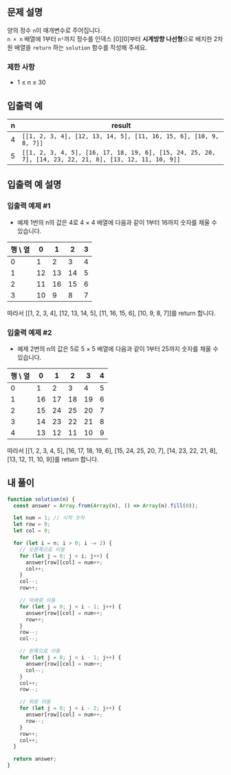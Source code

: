 ## 문제 설명

양의 정수 `n`이 매개변수로 주어집니다.  
`n × n` 배열에 1부터 `n²`까지 정수를 인덱스 [0][0]부터 **시계방향 나선형**으로 배치한 2차원 배열을 `return` 하는 `solution` 함수를 작성해 주세요.

### 제한 사항

- 1 ≤ n ≤ 30

## 입출력 예

| n   | result                                                                                                  |
| --- | ------------------------------------------------------------------------------------------------------- |
| 4   | `[[1, 2, 3, 4], [12, 13, 14, 5], [11, 16, 15, 6], [10, 9, 8, 7]]`                                       |
| 5   | `[[1, 2, 3, 4, 5], [16, 17, 18, 19, 6], [15, 24, 25, 20, 7], [14, 23, 22, 21, 8], [13, 12, 11, 10, 9]]` |

## 입출력 예 설명

### 입출력 예제 #1

- 예제 1번의 n의 값은 4로 4 × 4 배열에 다음과 같이 1부터 16까지 숫자를 채울 수 있습니다.

| 행 \ 열 | 0   | 1   | 2   | 3   |
| ------- | --- | --- | --- | --- |
| 0       | 1   | 2   | 3   | 4   |
| 1       | 12  | 13  | 14  | 5   |
| 2       | 11  | 16  | 15  | 6   |
| 3       | 10  | 9   | 8   | 7   |

따라서 [[1, 2, 3, 4], [12, 13, 14, 5], [11, 16, 15, 6], [10, 9, 8, 7]]를 return 합니다.

### 입출력 예제 #2

- 예제 2번의 n의 값은 5로 5 × 5 배열에 다음과 같이 1부터 25까지 숫자를 채울 수 있습니다.

| 행 \ 열 | 0   | 1   | 2   | 3   | 4   |
| ------- | --- | --- | --- | --- | --- |
| 0       | 1   | 2   | 3   | 4   | 5   |
| 1       | 16  | 17  | 18  | 19  | 6   |
| 2       | 15  | 24  | 25  | 20  | 7   |
| 3       | 14  | 23  | 22  | 21  | 8   |
| 4       | 13  | 12  | 11  | 10  | 9   |

따라서 [[1, 2, 3, 4, 5], [16, 17, 18, 19, 6], [15, 24, 25, 20, 7], [14, 23, 22, 21, 8], [13, 12, 11, 10, 9]]를 return 합니다.

## 내 풀이

```js
function solution(n) {
  const answer = Array.from(Array(n), () => Array(n).fill(0));

  let num = 1; // 시작 숫자
  let row = 0;
  let col = 0;

  for (let i = n; i > 0; i -= 2) {
    // 오른쪽으로 이동
    for (let j = 0; j < i; j++) {
      answer[row][col] = num++;
      col++;
    }
    col--;
    row++;

    // 아래로 이동
    for (let j = 0; j < i - 1; j++) {
      answer[row][col] = num++;
      row++;
    }
    row--;
    col--;

    // 왼쪽으로 이동
    for (let j = 0; j < i - 1; j++) {
      answer[row][col] = num++;
      col--;
    }
    col++;
    row--;

    // 위로 이동
    for (let j = 0; j < i - 2; j++) {
      answer[row][col] = num++;
      row--;
    }
    row++;
    col++;
  }

  return answer;
}
```

